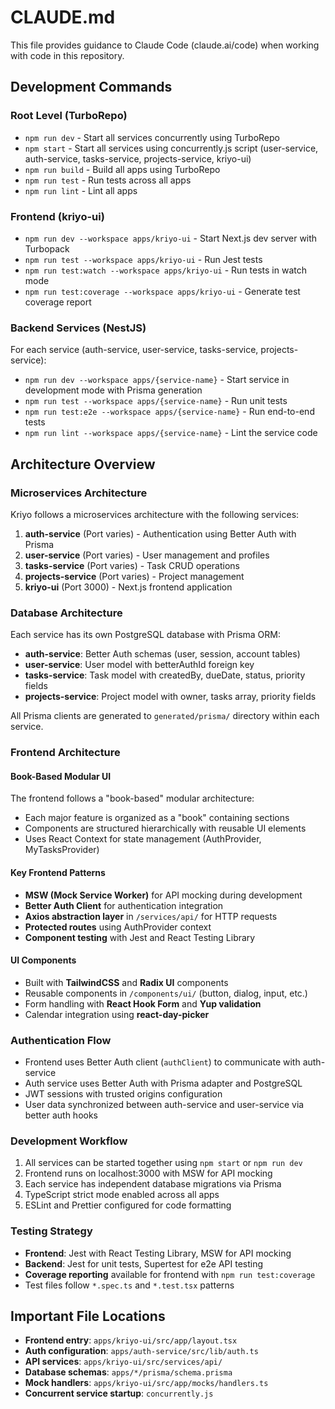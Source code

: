 # CLAUDE.md

This file provides guidance to Claude Code (claude.ai/code) when working with code in this repository.

## Development Commands

### Root Level (TurboRepo)
- `npm run dev` - Start all services concurrently using TurboRepo
- `npm start` - Start all services using concurrently.js script (user-service, auth-service, tasks-service, projects-service, kriyo-ui)
- `npm run build` - Build all apps using TurboRepo
- `npm run test` - Run tests across all apps
- `npm run lint` - Lint all apps

### Frontend (kriyo-ui)
- `npm run dev --workspace apps/kriyo-ui` - Start Next.js dev server with Turbopack
- `npm run test --workspace apps/kriyo-ui` - Run Jest tests
- `npm run test:watch --workspace apps/kriyo-ui` - Run tests in watch mode
- `npm run test:coverage --workspace apps/kriyo-ui` - Generate test coverage report

### Backend Services (NestJS)
For each service (auth-service, user-service, tasks-service, projects-service):
- `npm run dev --workspace apps/{service-name}` - Start service in development mode with Prisma generation
- `npm run test --workspace apps/{service-name}` - Run unit tests
- `npm run test:e2e --workspace apps/{service-name}` - Run end-to-end tests
- `npm run lint --workspace apps/{service-name}` - Lint the service code

## Architecture Overview

### Microservices Architecture
Kriyo follows a microservices architecture with the following services:

1. **auth-service** (Port varies) - Authentication using Better Auth with Prisma
2. **user-service** (Port varies) - User management and profiles  
3. **tasks-service** (Port varies) - Task CRUD operations
4. **projects-service** (Port varies) - Project management
5. **kriyo-ui** (Port 3000) - Next.js frontend application

### Database Architecture
Each service has its own PostgreSQL database with Prisma ORM:
- **auth-service**: Better Auth schemas (user, session, account tables)
- **user-service**: User model with betterAuthId foreign key
- **tasks-service**: Task model with createdBy, dueDate, status, priority fields
- **projects-service**: Project model with owner, tasks array, priority fields

All Prisma clients are generated to `generated/prisma/` directory within each service.

### Frontend Architecture

#### Book-Based Modular UI
The frontend follows a "book-based" modular architecture:
- Each major feature is organized as a "book" containing sections
- Components are structured hierarchically with reusable UI elements
- Uses React Context for state management (AuthProvider, MyTasksProvider)

#### Key Frontend Patterns
- **MSW (Mock Service Worker)** for API mocking during development
- **Better Auth Client** for authentication integration
- **Axios abstraction layer** in `/services/api/` for HTTP requests
- **Protected routes** using AuthProvider context
- **Component testing** with Jest and React Testing Library

#### UI Components
- Built with **TailwindCSS** and **Radix UI** components
- Reusable components in `/components/ui/` (button, dialog, input, etc.)
- Form handling with **React Hook Form** and **Yup validation**
- Calendar integration using **react-day-picker**

### Authentication Flow
- Frontend uses Better Auth client (`authClient`) to communicate with auth-service
- Auth service uses Better Auth with Prisma adapter and PostgreSQL
- JWT sessions with trusted origins configuration
- User data synchronized between auth-service and user-service via better auth hooks

### Development Workflow
1. All services can be started together using `npm start` or `npm run dev`
2. Frontend runs on localhost:3000 with MSW for API mocking
3. Each service has independent database migrations via Prisma
4. TypeScript strict mode enabled across all apps
5. ESLint and Prettier configured for code formatting

### Testing Strategy
- **Frontend**: Jest with React Testing Library, MSW for API mocking
- **Backend**: Jest for unit tests, Supertest for e2e API testing
- **Coverage reporting** available for frontend with `npm run test:coverage`
- Test files follow `*.spec.ts` and `*.test.tsx` patterns

## Important File Locations

- **Frontend entry**: `apps/kriyo-ui/src/app/layout.tsx`
- **Auth configuration**: `apps/auth-service/src/lib/auth.ts` 
- **API services**: `apps/kriyo-ui/src/services/api/`
- **Database schemas**: `apps/*/prisma/schema.prisma`
- **Mock handlers**: `apps/kriyo-ui/src/app/mocks/handlers.ts`
- **Concurrent service startup**: `concurrently.js`